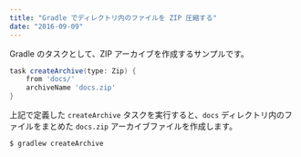 ```yaml
---
title: "Gradle でディレクトリ内のファイルを ZIP 圧縮する"
date: "2016-09-09"
---
```


Gradle のタスクとして、ZIP アーカイブを作成するサンプルです。

```groovy
task createArchive(type: Zip) {
    from 'docs/'
    archiveName 'docs.zip'
}
```

上記で定義した `createArchive` タスクを実行すると、`docs` ディレクトリ内のファイルをまとめた `docs.zip` アーカイブファイルを作成します。

```
$ gradlew createArchive
```

